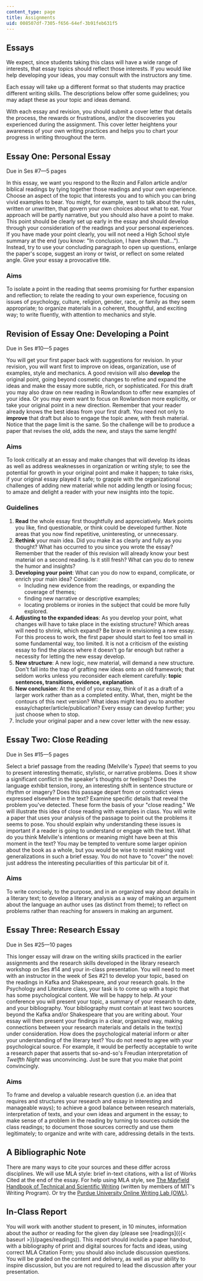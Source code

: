 ```yaml
---
content_type: page
title: Assignments
uid: 008507df-7305-f656-64ef-3b91feb631f5
---
```


Essays
------

We expect, since students taking this class will have a wide range of interests, that essay topics should reflect those interests. If you would like help developing your ideas, you may consult with the instructors any time.

Each essay will take up a different format so that students may practice different writing skills. The descriptions below offer some guidelines; you may adapt these as your topic and ideas demand.

With each essay and revision, you should submit a cover letter that details the process, the rewards or frustrations, and/or the discoveries you experienced during the assignment. This cover letter heightens your awareness of your own writing practices and helps you to chart your progress in writing throughout the term.

Essay One: Personal Essay
-------------------------

Due in Ses #7—5 pages

In this essay, we want you respond to the Rozin and Fallon article and/or biblical readings by tying together those readings and your own experience. Choose an aspect of the topic that interests you and to which you can bring vivid examples to bear. You might, for example, want to talk about the rules, written or unwritten, that govern your own choices about what to eat. Your approach will be partly narrative, but you should also have a point to make. This point should be clearly set up early in the essay and should develop through your consideration of the readings and your personal experiences. If you have made your point clearly, you will not need a High School style summary at the end (you know: "In conclusion, I have shown that…"). Instead, try to use your concluding paragraph to open up questions, enlarge the paper's scope, suggest an irony or twist, or reflect on some related angle. Give your essay a provocative title.

### Aims

To isolate a point in the reading that seems promising for further expansion and reflection; to relate the reading to your own experience, focusing on issues of psychology, culture, religion, gender, race, or family as they seem appropriate; to organize materials in a coherent, thoughtful, and exciting way; to write fluently, with attention to mechanics and style.

Revision of Essay One: Developing a Point
-----------------------------------------

Due in Ses #10—5 pages

You will get your first paper back with suggestions for revision. In your revision, you will want first to improve on ideas, organization, use of examples, style and mechanics. A good revision will also **develop** the original point, going beyond cosmetic changes to refine and expand the ideas and make the essay more subtle, rich, or sophisticated. For this draft you may also draw on new reading in Rowlandson to offer new examples of your idea. Or you may even want to focus on Rowlandson more explicitly, or take your original point in a new direction. Remember that your reader already knows the best ideas from your first draft. You need not only to **improve** that draft but also to engage the topic anew, with fresh material. Notice that the page limit is the same. So the challenge will be to produce a paper that revises the old, adds the new, and stays the same length!

### Aims

To look critically at an essay and make changes that will develop its ideas as well as address weaknesses in organization or writing style; to see the potential for growth in your original point and make it happen; to take risks, if your original essay played it safe; to grapple with the organizational challenges of adding new material while not adding length or losing focus; to amaze and delight a reader with your new insights into the topic.

### Guidelines

1.  **Read** the whole essay first thoughtfully and appreciatively. Mark points you like, find questionable, or think could be developed further. Note areas that you now find repetitive, uninteresting, or unnecessary.
2.  **Rethink** your main idea. Did you make it as clearly and fully as you thought? What has occurred to you since you wrote the essay? Remember that the reader of this revision will already know your best material on a second reading. Is it still fresh? What can you do to renew the humor and insights?
3.  **Developing your point**: What can you do now to expand, complicate, or enrich your main idea? Consider:
    *   Including new evidence from the readings, or expanding the coverage of themes;
    *   finding new narrative or descriptive examples;
    *   locating problems or ironies in the subject that could be more fully explored.
4.  **Adjusting to the expanded ideas**: As you develop your point, what changes will have to take place in the existing structure? Which areas will need to shrink, which expand? Be brave in envisioning a new essay. For this process to work, the first paper should start to feel too small in some fundamental way, too limited. It is not a criticism of the existing essay to find the places where it doesn't go far enough but rather a necessity for letting the new essay develop.
5.  **New structure**: A new logic, new material, will demand a new structure. Don't fall into the trap of grafting new ideas onto an old framework; that seldom works unless you reconsider each element carefully: **topic sentences, transitions, evidence, explanation**.
6.  **New conclusion**: At the end of your essay, think of it as a draft of a larger work rather than as a completed entity. What, then, might be the contours of this next version? What ideas might lead you to another essay/chapter/article/publication? Every essay can develop further; you just choose when to stop.
7.  Include your original paper and a new cover letter with the new essay.

Essay Two: Close Reading
------------------------

Due in Ses #15—5 pages

Select a brief passage from the reading (Melville's _Typee_) that seems to you to present interesting thematic, stylistic, or narrative problems. Does it show a significant conflict in the speaker's thoughts or feelings? Does the language exhibit tension, irony, an interesting shift in sentence structure or rhythm or imagery? Does this passage depart from or contradict views expressed elsewhere in the text? Examine specific details that reveal the problem you've detected. These form the basis of your "close reading." We will illustrate this idea of close reading with examples in class. You will write a paper that uses your analysis of the passage to point out the problems it seems to pose. You should explain why understanding these issues is important if a reader is going to understand or engage with the text. What do you think Melville's intentions or meaning might have been at this moment in the text? You may be tempted to venture some larger opinion about the book as a whole, but you would be wise to resist making vast generalizations in such a brief essay. You do not have to "cover" the novel: just address the interesting peculiarities of this particular bit of it.

### Aims

To write concisely, to the purpose, and in an organized way about details in a literary text; to develop a literary analysis as a way of making an argument about the language an author uses (as distinct from theme); to reflect on problems rather than reaching for answers in making an argument.

Essay Three: Research Essay
---------------------------

Due in Ses #25—10 pages

This longer essay will draw on the writing skills practiced in the earlier assignments and the research skills developed in the library research workshop on Ses #14 and your in-class presentation. You will need to meet with an instructor in the week of Ses #21 to develop your topic, based on the readings in Kafka and Shakespeare, and your research goals. In the Psychology and Literature class, your task is to come up with a topic that has some psychological content. We will be happy to help. At your conference you will present your topic, a summary of your research to date, and your bibliography. Your bibliography must contain at least two sources beyond the Kafka and/or Shakespeare that you are writing about. Your essay will then present your findings in a clear, organized way, making connections between your research materials and details in the text(s) under consideration. How does the psychological material inform or alter your understanding of the literary text? You do not need to agree with your psychological source. For example, it would be perfectly acceptable to write a research paper that asserts that so-and-so's Freudian interpretation of _Twelfth Night_ was unconvincing. Just be sure that you make that point convincingly.

### Aims

To frame and develop a valuable research question (i.e. an idea that requires and structures your research and essay in interesting and manageable ways); to achieve a good balance between research materials, interpretation of texts, and your own ideas and argument in the essay; to make sense of a problem in the reading by turning to sources outside the class readings; to document those sources correctly and use them legitimately; to organize and write with care, addressing details in the texts.

A Bibliographic Note
--------------------

There are many ways to cite your sources and these differ across disciplines. We will use MLA style: brief in-text citations, with a list of Works Cited at the end of the essay. For help using MLA style, see [The Mayfield Handbook of Technical and Scientific Writing](http://www.mhhe.com/mayfieldpub/tsw/doc-mla.htm) (written by members of MIT's Writing Program). Or try the [Purdue University Online Writing Lab (OWL)](http://owl.english.purdue.edu/owl/resource/557/01/).

In-Class Report
---------------

You will work with another student to present, in 10 minutes, information about the author or reading for the given day (please see [readings]({{< baseurl >}}/pages/readings)). This report should include a paper handout, with a bibliography of print and digital sources for facts and ideas, using correct MLA Citation Form; you should also include discussion questions. You will be graded on the content and delivery, as well as your ability to inspire discussion, but you are not required to lead the discussion after your presentation.
